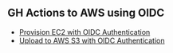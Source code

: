 ## GH Actions to AWS using OIDC

- [Provision EC2 with OIDC Authentication](./docs/provisionec2oidc.md)
- [Upload to AWS S3 with OIDC Authentication](./docs/ghtoaws-s3upload-oidc.md)

